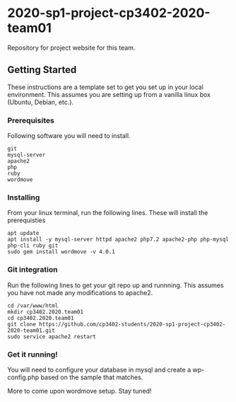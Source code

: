 # 2020-sp1-project-cp3402-2020-team01

Repository for project website for this team. 

## Getting Started

These instructions are a template set to get you set up in your local environment. This assumes you are setting up from a vanilla linux box (Ubuntu, Debian, etc.). 

### Prerequisites

Following software you will need to install.

```
git
mysql-server
apache2
php
ruby
wordmove
```

### Installing

From your linux terminal, run the following lines. These will install the prerequisties

```
apt update
apt install -y mysql-server httpd apache2 php7.2 apache2-php php-mysql php-cli ruby git
sudo gem install wordmove -v 4.0.1
```

### Git integration

Run the following lines to get your git repo up and runnning. This assumes you have not made any modifications to apache2.

```
cd /var/www/html
mkdir cp3402.2020.team01
cd cp3402.2020.team01
git clone https://github.com/cp3402-students/2020-sp1-project-cp3402-2020-team01.git
sudo service apache2 restart
```

### Get it running!

You will need to configure your database in mysql and create a wp-config.php based on the sample that matches. 

More to come upon wordmove setup. Stay tuned!
